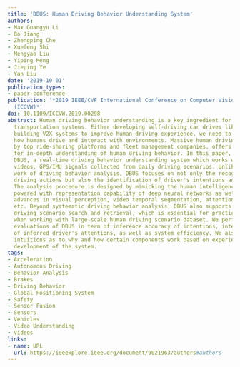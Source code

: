 ```yaml
---
title: 'DBUS: Human Driving Behavior Understanding System'
authors:
- Max Guangyu Li
- Bo Jiang
- Zhengping Che
- Xuefeng Shi
- Mengyao Liu
- Yiping Meng
- Jieping Ye
- Yan Liu
date: '2019-10-01'
publication_types:
- paper-conference
publication: '*2019 IEEE/CVF International Conference on Computer Vision Workshop
  (ICCVW)*'
doi: 10.1109/ICCVW.2019.00298
abstract: Human driving behavior understanding is a key ingredient for intelligent
  transportation systems. Either developing self-driving car drives like humans or
  building V2X systems to improve human driving experience, we need to understand
  how humans drive and interact with environments. Massive human driving data collected
  by top ride-sharing platforms and fleet management companies, offers the potential
  for in-depth understanding of human driving behavior. In this paper, we present
  DBUS, a real-time driving behavior understanding system which works with front-view
  videos, GPS/IMU signals collected from daily driving scenarios. Unlike previous
  work of driving behavior analysis, DBUS focuses on not only the recognition of basic
  driving actions but also the identification of driver's intentions and attentions.
  The analysis procedure is designed by mimicking the human intelligence for driving,
  powered with representation capability of deep neural networks as well as recent
  advances in visual perception, video temporal segmentation, attention mechanism,
  etc. Beyond systematic driving behavior analysis, DBUS also supports efficient behavior-based
  driving scenario search and retrieval, which is essential for practical application
  when working with large-scale human driving scenario dataset. We perform extensive
  evaluations of DBUS in term of inference accuracy of intentions, interpretability
  of inferred driver's attentions, as well as system efficiency. We also provide insightful
  intuitions as to why and how certain components work based on experience in the
  development of the system.
tags:
- Acceleration
- Autonomous Driving
- Behavior Analysis
- Brakes
- Driving Behavior
- Global Positioning System
- Safety
- Sensor Fusion
- Sensors
- Vehicles
- Video Understanding
- Videos
links:
- name: URL
  url: https://ieeexplore.ieee.org/document/9021963/authors#authors
---
```

